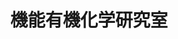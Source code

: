 ---
title: "機能有機化学研究室"
draft: false

# page title background image
bg_image: "images/banner/bg1.jpg"

# meta description ~100 letters in Japanese
description : "有機金属錯体触媒を利用した新規有機合成反応の開発と機能性材料への展開"

# Research image
image: "images/labs/flask.jpg"

# taxonomy
la_categories: "反応化学" # 分子化学 | 物質化学 | 反応化学
keywords: ["有機合成化学", "有機金属化学", "機能性材料"]

# faculties; label: true name and title
faculties:
  mori: "\u68EE \u88D5\u6A39 \u52A9\u6559"
  nishihara: "\u897F\u539F\u3000\u5EB7\u5E2B \u6559\u6388"


# contact info
contact:
- icon: ti-email
  link: mailto:ynishiha@okayama-u.ac.jp
  name: ynishiha@okayama-u.ac.jp
- icon: ti-mobile
  link: tel:086-251-7855
  name: 086-251-7855
- icon: ti-printer
  link: tel:086-251-7855
  name: FAX 086-251-7855


- name : "機能有機化学研究室"
  icon : "ti-world" # icon pack : https://themify.me/themify-icons
  link : "http://chem.okayama-u.ac.jp/~funcchem/top/index.html"

- name : "700-8530 岡山県岡山市津島中3－1－1"
  icon : "ti-location-pin" # icon pack : https://themify.me/themify-icons
  link : "#"

# type
type: "laboratory"
---